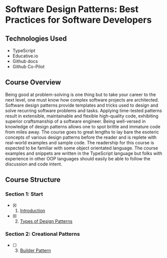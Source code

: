 # Software Design Patterns: Best Practices for Software Developers

## Technologies Used
* TypeScript
* Educative.io
* Github docs
* Github Co-Pilot

## Course Overview
Being good at problem-solving is one thing but to take your career to the next level, 
one must know how complex software projects are architected. Software design patterns 
provide templates and tricks used to design and solve recurring software problems and 
tasks. Applying time-tested patterns result in extensible, maintainable and flexible 
high-quality code, exhibiting superior craftsmanship of a software engineer. Being 
well-versed in knowledge of design patterns allows one to spot brittle and immature code 
from miles away. The course goes to great lengths to lay bare the esoteric concepts of 
various design patterns before the reader and is replete with real-world examples and sample code.
The readership for this course is expected to be familiar with some object orientated language. 
The course examples and snippets are written in the TypeScript language but folks with experience 
in other OOP languages should easily be able to follow the discussion and code intent.

## Course Structure
### Section 1: Start
- [x] 1. [Introduction](start/Introduction.md)
- [x] 2. [Types of Design Patterns](start/Types.md)

### Section 2: Creational Patterns
- [ ] 3. [Builder Pattern](creational/Builder.md)

